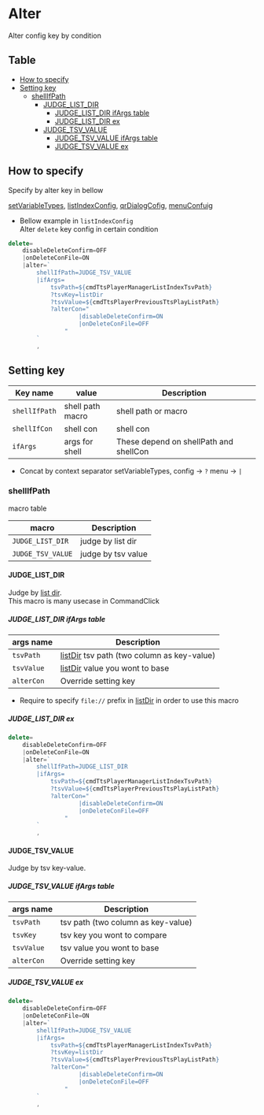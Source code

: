 # Alter

Alter config key by condition

Table
-----------------
<!-- vim-markdown-toc GFM -->

* [How to specify](#how-to-specify)
* [Setting key](#setting-key)
    * [shellIfPath](#shellifpath)
        * [JUDGE_LIST_DIR](#judge_list_dir)
            * [JUDGE_LIST_DIR ifArgs table](#judge_list_dir-ifargs-table)
            * [JUDGE_LIST_DIR ex](#judge_list_dir-ex)
        * [JUDGE_TSV_VALUE](#judge_tsv_value)
            * [JUDGE_TSV_VALUE ifArgs table](#judge_tsv_value-ifargs-table)
            * [JUDGE_TSV_VALUE ex](#judge_tsv_value-ex)

## How to specify

Specify by alter key in bellow 

[setVariableTypes](https://github.com/puutaro/CommandClick/blob/master/md/developer/set_variable_types.md), 
[listIndexConfig](https://github.com/puutaro/CommandClick/blob/master/md/developer/configs/listIndexConfig.md), 
[qrDialogCofig](https://github.com/puutaro/CommandClick/blob/master/md/developer/configs/listLogoConfig.md), 
[menuConfuig](https://github.com/puutaro/CommandClick/blob/master/md/developer/configs/menuConfig.md)

- Bellow example in `listIndexConfig`  
Alter `delete` key config in certain condition   

```js.js
delete=
    disableDeleteConfirm=OFF
    |onDeleteConFile=ON
    |alter=`
        shellIfPath=JUDGE_TSV_VALUE
        |ifArgs=
            tsvPath=${cmdTtsPlayerManagerListIndexTsvPath}
            ?tsvKey=listDir
            ?tsvValue=${cmdTtsPlayerPreviousTtsPlayListPath}
            ?alterCon="
                    |disableDeleteConfirm=ON
                    |onDeleteConFile=OFF
                "
        `
        ,
```

## Setting key

| Key name    | value                  | Description                            | 
|-------------|------------------------|----------------------------------------| 
| `shellIfPath`      | shell path <br>  macro | shell path or macro                    |
| `shellIfCon`    | shell con              | shell con                              |
| `ifArgs`      | args for shell         | These depend on shellPath and shellCon | 

- Concat by context separator
setVariableTypes, config -> `?`
menu -> `|`   

### shellIfPath

macro table

| macro     | Description        | 
|-----------|--------------------|
| `JUDGE_LIST_DIR`  | judge by list dir  |
| `JUDGE_TSV_VALUE` | judge by tsv value |

#### JUDGE_LIST_DIR

Judge by [list dir](https://github.com/puutaro/CommandClick/blob/master/md/developer/configs/listIndexConfig.md#list-setting-key).   
This macro is many usecase in CommandClick  

##### JUDGE_LIST_DIR ifArgs table


| args name         | Description                                                                                                                                                | 
|-------------------|------------------------------------------------------------------------------------------------------------------------------------------------------------|
| `tsvPath`         | [listDir](https://github.com/puutaro/CommandClick/blob/master/md/developer/configs/listIndexConfig.md#list-setting-key) tsv path (two column as key-value) |
| `tsvValue` | [listDir](https://github.com/puutaro/CommandClick/blob/master/md/developer/configs/listIndexConfig.md#list-setting-key) value you wont to base             |
| `alterCon` | Override setting key                                                                                                                                       |

- Require to specify `file://` prefix in [listDir](https://github.com/puutaro/CommandClick/blob/master/md/developer/configs/listIndexConfig.md#list-setting-key) in order to use this macro  

##### JUDGE_LIST_DIR ex

```js.js
delete=
    disableDeleteConfirm=OFF
    |onDeleteConFile=ON
    |alter=`
        shellIfPath=JUDGE_LIST_DIR
        |ifArgs=
            tsvPath=${cmdTtsPlayerManagerListIndexTsvPath}
            ?tsvValue=${cmdTtsPlayerPreviousTtsPlayListPath}
            ?alterCon="
                    |disableDeleteConfirm=ON
                    |onDeleteConFile=OFF
                "
        `
        ,
```

#### JUDGE_TSV_VALUE

Judge by tsv key-value.

##### JUDGE_TSV_VALUE ifArgs table


| args name  | Description                        | 
|------------|------------------------------------|
| `tsvPath`  | tsv path (two column as key-value) |
| `tsvKey`   | tsv key you wont to compare        |
| `tsvValue` | tsv value you wont to base         |
| `alterCon` | Override setting key               |


##### JUDGE_TSV_VALUE ex

```js.js
delete=
    disableDeleteConfirm=OFF
    |onDeleteConFile=ON
    |alter=`
        shellIfPath=JUDGE_TSV_VALUE
        |ifArgs=
            tsvPath=${cmdTtsPlayerManagerListIndexTsvPath}
            ?tsvKey=listDir
            ?tsvValue=${cmdTtsPlayerPreviousTtsPlayListPath}
            ?alterCon="
                    |disableDeleteConfirm=ON
                    |onDeleteConFile=OFF
                "
        `
        ,
```